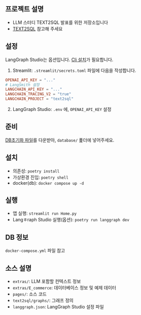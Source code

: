 ## 프로젝트 설명

- LLM 스터디 TEXT2SQL 발표를 위한 저장소입니다
- [TEXT2SQL](TEXT2SQL.md) 참고해 주세요

## 설정

LangGraph Studio는 옵션입니다. [Cli 설치](https://langchain-ai.github.io/langgraph/cloud/reference/cli/)가 필요합니다.

1. Streamlit: `.streamlit/secrets.toml` 파일에 다음을 작성합니다.

```toml
OPENAI_API_KEY = "..."
# LangSmith 설정
LANGCHAIN_API_KEY = "..."
LANGCHAIN_TRACING_V2 = "true"
LANGCHAIN_PROJECT = "text2sql"
```

2. LangGraph Studio: `.env` 에, `OPENAI_API_KEY` 설정

## 준비

[DB초기화 파일](https://drive.google.com/file/d/18jGW55_oilSF_rCQvtLftCSpPVSy6K8W/view?usp=sharing)를 다운받아, `database/` 폹더에 넣어주세요.

## 설치

- 의존성: `poetry install`
- 가상환경 진입: `poetry shell`
- docker(db): `docker compose up -d`

## 실행

- 앱 실행: `streamlit run Home.py`
- Langㅎraph Studio 실행(옵션): `poetry run langgraph dev`

## DB 정보

`docker-compose.yml` 파일 참고

## 소스 설명

- `extras/`: LLM 포함할 컨텍스트 정보
- `extras/E_commerce`: 데이터베이스 정보 및 예제 데이터
- `pages/`: 소스 코드
- `text2sql/graphs/`: 그래프 정의
- `langgraph.json`: LangGraph Studio 설정 파일
